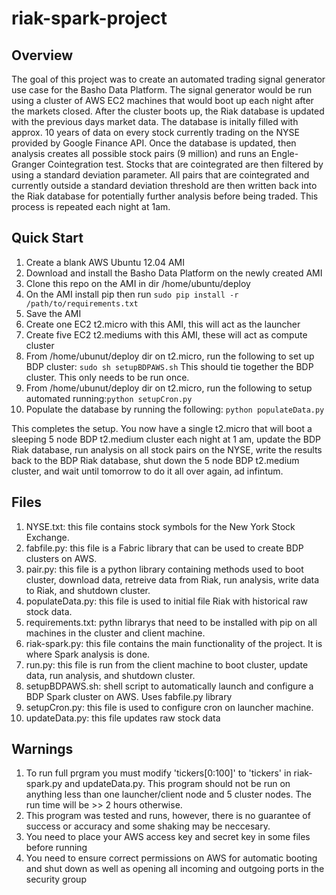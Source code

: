 # riak-spark-project


Overview
----
The goal of this project was to create an automated trading signal generator use case for the Basho Data Platform.  The signal generator would be run using a cluster of AWS EC2 machines that would boot up each night after the markets closed.  After the cluster boots up, the Riak database is updated with the previous days market data.  The database is initally filled with approx. 10 years of data on every stock currently trading on the NYSE provided by Google Finance API.  Once the database is updated, then analysis creates all possible stock pairs (9 million) and runs an Engle-Granger Cointegration test. Stocks that are cointegrated are then filtered by using a standard deviation parameter.  All pairs that are cointegrated and currently outside a standard deviation threshold are then written back into the Riak database for potentially further analysis before being traded.  This process is repeated each night at 1am.

Quick Start
----
1. Create a blank AWS Ubuntu 12.04 AMI
2. Download and install the Basho Data Platform on the newly created AMI
3. Clone this repo on the AMI in dir /home/ubuntu/deploy
4. On the AMI install pip then run `sudo pip install -r /path/to/requirements.txt`
5. Save the AMI
6. Create one EC2 t2.micro with this AMI, this will act as the launcher
7. Create five EC2 t2.mediums with this AMI, these will act as compute cluster
8. From /home/ubunut/deploy dir on t2.micro, run the following to set up BDP cluster: `sudo sh setupBDPAWS.sh`
This should tie together the BDP cluster.  This only needs to be run once.
9. From /home/ubunut/deploy dir on t2.micro, run the following to setup automated running:`python setupCron.py`
10. Populate the database by running the following: `python populateData.py`

This completes the setup.  You now have a single t2.micro that will boot a sleeping 5 node BDP t2.medium cluster each night at 1 am, update the BDP Riak database, run analysis on all stock pairs on the NYSE, write the results back to the BDP Riak database, shut down the 5 node BDP t2.medium cluster, and wait until tomorrow to do it all over again, ad infintum.





Files
----
1. NYSE.txt: this file contains stock symbols for the New York Stock Exchange.
2. fabfile.py: this file is a Fabric library that can be used to create BDP clusters on AWS.
3. pair.py: this file is a python library containing methods used to boot cluster, download data, retreive data from Riak, run analysis, write data to Riak, and shutdown cluster.
4. populateData.py: this file is used to initial file Riak with historical raw stock data.
5. requirements.txt: pythn librarys that need to be installed with pip on all machines in the cluster and client machine.
6. riak-spark.py: this file contains the main functionality of the project.  It is where Spark analysis is done.
7. run.py: this file is run from the client machine to boot cluster, update data, run analysis, and shutdown cluster.
8. setupBDPAWS.sh: shell script to automatically launch and configure a BDP Spark cluster on AWS.  Uses fabfile.py library
9. setupCron.py: this file is used to configure cron on launcher machine.
10. updateData.py: this file updates raw stock data


Warnings
----
1. To run full prgram you must modify 'tickers[0:100]' to 'tickers' in riak-spark.py and updateData.py.
This program should not be run on anything less than one launcher/client node and 5 cluster nodes.  The run time will be >> 2 hours otherwise.
2. This program was tested and runs, however, there is no guarantee of success or accuracy and some shaking may be neccesary.
3. You need to place your AWS access key and secret key in some files before running
4. You need to ensure correct permissions on AWS for automatic booting and shut down as well as opening all incoming and outgoing ports in the security group
